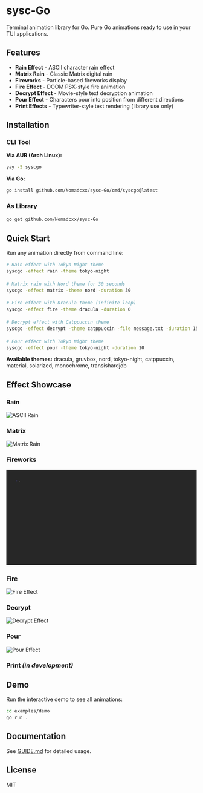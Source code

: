# sysc-Go

Terminal animation library for Go. Pure Go animations ready to use in your TUI applications.

## Features

- **Rain Effect** - ASCII character rain effect
- **Matrix Rain** - Classic Matrix digital rain
- **Fireworks** - Particle-based fireworks display
- **Fire Effect** - DOOM PSX-style fire animation
- **Decrypt Effect** - Movie-style text decryption animation
- **Pour Effect** - Characters pour into position from different directions
- **Print Effects** - Typewriter-style text rendering (library use only)

## Installation

### CLI Tool

**Via AUR (Arch Linux):**
```bash
yay -S syscgo
```

**Via Go:**
```bash
go install github.com/Nomadcxx/sysc-Go/cmd/syscgo@latest
```

### As Library

```bash
go get github.com/Nomadcxx/sysc-Go
```

## Quick Start

Run any animation directly from command line:

```bash
# Rain effect with Tokyo Night theme
syscgo -effect rain -theme tokyo-night

# Matrix rain with Nord theme for 30 seconds
syscgo -effect matrix -theme nord -duration 30

# Fire effect with Dracula theme (infinite loop)
syscgo -effect fire -theme dracula -duration 0

# Decrypt effect with Catppuccin theme
syscgo -effect decrypt -theme catppuccin -file message.txt -duration 15

# Pour effect with Tokyo Night theme
syscgo -effect pour -theme tokyo-night -duration 10
```

**Available themes:** dracula, gruvbox, nord, tokyo-night, catppuccin, material, solarized, monochrome, transishardjob

## Effect Showcase

### Rain
![ASCII Rain](assets/rain.gif)

### Matrix
![Matrix Rain](assets/matrix.gif)

### Fireworks
![Fireworks](assets/fireworks.gif)

### Fire
![Fire Effect](assets/fire.gif)

### Decrypt
![Decrypt Effect](assets/decrypt.gif)

### Pour
![Pour Effect](assets/pour.gif)

### Print *(in development)*

## Demo

Run the interactive demo to see all animations:

```bash
cd examples/demo
go run .
```

## Documentation

See [GUIDE.md](GUIDE.md) for detailed usage.

## License

MIT